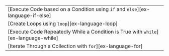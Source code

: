 ||
|--------|
| [Execute Code based on a Condition using `if` and `else`][ex-language-if-else] |
| [Create Loops using `loop`][ex-language-loop] |
| [Execute Code Repeatedly While a Condition is True with `while`][ex-language-while] |
| [Iterate Through a Collection with `for`][ex-language-for] |
